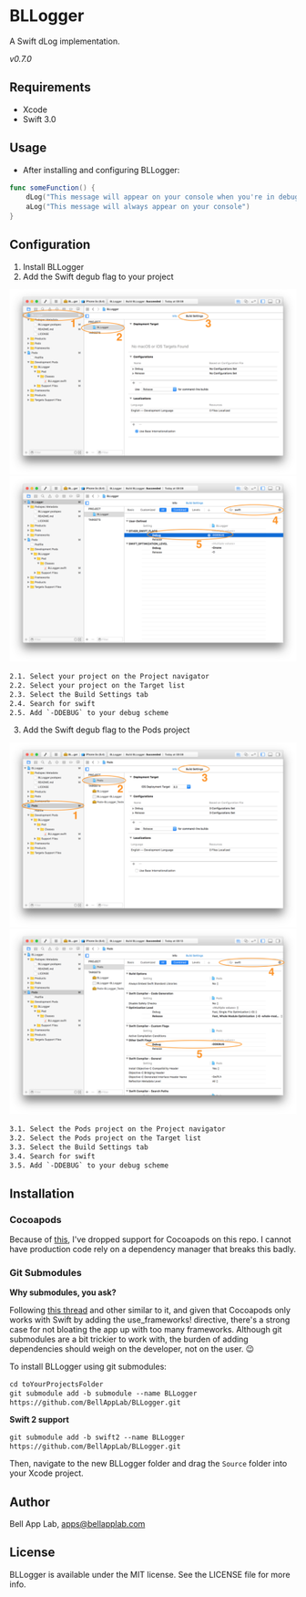 # BLLogger

A Swift dLog implementation.

_v0.7.0_

## Requirements

* Xcode
* Swift 3.0

## Usage

* After installing and configuring BLLogger:

``` swift
func someFunction() {
    dLog("This message will appear on your console when you're in debug mode")
    aLog("This message will always appear on your console")
}
```

## Configuration

1. Install BLLogger
2. Add the Swift degub flag to your project

![step1](./steps/step_01.png)
![step1](./steps/step_02.png)

    2.1. Select your project on the Project navigator
    2.2. Select your project on the Target list
    2.3. Select the Build Settings tab
    2.4. Search for swift
    2.5. Add `-DDEBUG` to your debug scheme

3. Add the Swift degub flag to the Pods project

![step1](./steps/step_03.png)
![step1](./steps/step_04.png)

    3.1. Select the Pods project on the Project navigator
    3.2. Select the Pods project on the Target list
    3.3. Select the Build Settings tab
    3.4. Search for swift
    3.5. Add `-DDEBUG` to your debug scheme

## Installation

### Cocoapods

Because of [this](http://stackoverflow.com/questions/39637123/cocoapods-app-xcworkspace-does-not-exists), I've dropped support for Cocoapods on this repo. I cannot have production code rely on a dependency manager that breaks this badly. 

### Git Submodules

**Why submodules, you ask?**

Following [this thread](http://stackoverflow.com/questions/31080284/adding-several-pods-increases-ios-app-launch-time-by-10-seconds#31573908) and other similar to it, and given that Cocoapods only works with Swift by adding the use_frameworks! directive, there's a strong case for not bloating the app up with too many frameworks. Although git submodules are a bit trickier to work with, the burden of adding dependencies should weigh on the developer, not on the user. :wink:

To install BLLogger using git submodules:

```
cd toYourProjectsFolder
git submodule add -b submodule --name BLLogger https://github.com/BellAppLab/BLLogger.git
```

**Swift 2 support**

```
git submodule add -b swift2 --name BLLogger https://github.com/BellAppLab/BLLogger.git
```

Then, navigate to the new BLLogger folder and drag the `Source` folder into your Xcode project.

## Author

Bell App Lab, apps@bellapplab.com

## License

BLLogger is available under the MIT license. See the LICENSE file for more info.



